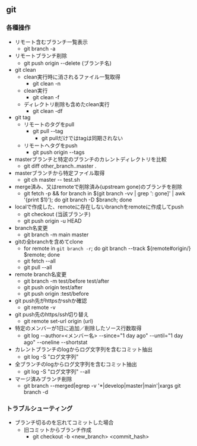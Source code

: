 ## git

### 各種操作

* リモート含むブランチ一覧表示
  * git branch -a
* リモートブランチ削除
  * git push origin --delete (ブランチ名)
* git clean
  * clean実行時に消されるファイル一覧取得
    * git clean -n
  * clean実行
    * git clean -f
  * ディレクトリ削除も含めたclean実行
    * git clean -df
* git tag
  * リモートのタグをpull
    * git pull --tag
      * git pullだけではtagは同期されない
  * リモートへタグをpush
    * git push origin --tags
* masterブランチと特定のブランチのカレントディレクトリを比較
  * git diff other_branch..master .
* masterブランチから特定ファイル取得
  * git ch master -- test.sh
* merge済み、又はremoteで削除済み(upstream gone)のブランチを削除
  * git fetch -p && for branch in $(git branch -vv | grep ': gone]' | awk '{print $1}'); do git branch -D $branch; done
* localで作成した、remoteに存在しないbranchをremoteに作成してpush
  * git checkout (当該ブランチ)
  * git push origin -u HEAD
* branch名変更
  * git branch -m main master
* gitの全branchを含めてclone
  * for remote in `git branch -r`; do git branch --track ${remote#origin/} $remote; done
  * git fetch --all
  * git pull --all
* remote branch名変更
  * git branch -m test/before test/after
  * git push origin test/after
  * git push origin :test/before
* git push先がhttpsかsshか確認
  * git remote -v
* git push先のhttps/ssh切り替え
  * git remote set-url origin (url)
* 特定のメンバーが1日に追加／削除したソース行数取得
  * git log --author=<メンバー名> --since="1 day ago" --until="1 day ago" --oneline --shortstat
* カレントブランチのlogからログ文字列を含むコミット抽出
   * git log -S "ログ文字列"
* 全ブランチのlogからログ文字列を含むコミット抽出
   * git log -S "ログ文字列" --all
* マージ済みブランチ削除
  * git branch --merged|egrep -v '\*|develop|master|main'|xargs git branch -d

### トラブルシューティング

* ブランチ切るのを忘れてコミットした場合
  * 旧コミットからブランチ作成
    * git checkout -b <new_branch> <commit_hash>

